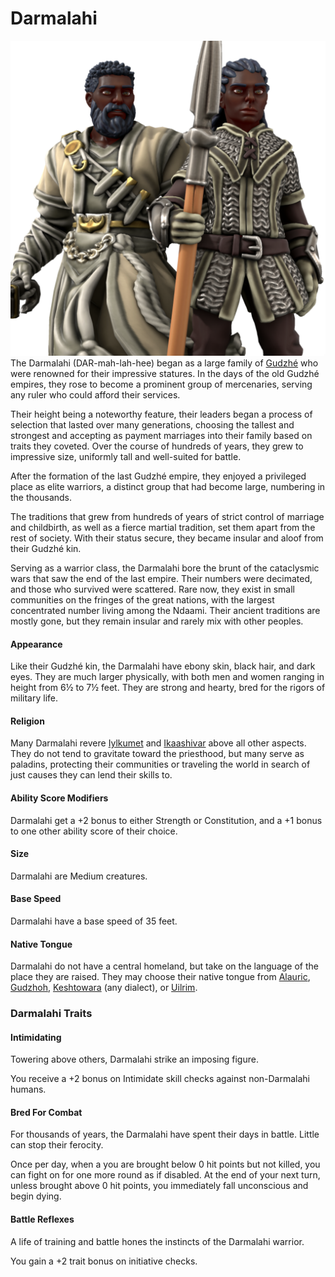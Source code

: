 # Darmalahi
![Darmalahi](../images/darmalahi.png)
The Darmalahi (DAR-mah-lah-hee) began as a large family of [Gudzhé](/02_the_people/07_gudzhe.md) who were renowned for their impressive statures. In the days of the old Gudzhé empires, they rose to become a prominent group of mercenaries, serving any ruler who could afford their services.

Their height being a noteworthy feature, their leaders began a process of selection that lasted over many generations, choosing the tallest and strongest and accepting as payment marriages into their family based on traits they coveted. Over the course of hundreds of years, they grew to impressive size, uniformly tall and well-suited for battle.

After the formation of the last Gudzhé empire, they enjoyed a privileged place as elite warriors, a distinct group that had become large, numbering in the thousands.

The traditions that grew from hundreds of years of strict control of marriage and childbirth, as well as a fierce martial tradition, set them apart from the rest of society. With their status secure, they became insular and aloof from their Gudzhé kin.

Serving as a warrior class, the Darmalahi bore the brunt of the cataclysmic wars that saw the end of the last empire. Their numbers were decimated, and those who survived were scattered. Rare now, they exist in small communities on the fringes of the great nations, with the largest concentrated number living among the Ndaami. Their ancient traditions are mostly gone, but they remain insular and rarely mix with other peoples.

#### Appearance
Like their Gudzhé kin, the Darmalahi have ebony skin, black hair, and dark eyes. They are much larger physically, with both men and women ranging in height from 6½  to 7½ feet. They are strong and hearty, bred for the rigors of military life.

#### Religion
Many Darmalahi revere [Iylkumet](/03_cosmology/08_iylkumet_the_immortal_warrior.md) and [Ikaashivar](/03_cosmology/03_ikaashivar_the_penitent_simurgh.md) above all other aspects. They do not tend to gravitate toward the priesthood, but many serve as paladins, protecting their communities or traveling the world in search of just causes they can lend their skills to.

#### Ability Score Modifiers
Darmalahi get a +2 bonus to either Strength or Constitution, and a +1 bonus to one other ability score of their choice.

#### Size
Darmalahi are Medium creatures.

#### Base Speed
Darmalahi have a base speed of 35 feet.

#### Native Tongue
Darmalahi do not have a central homeland, but take on the language of the place they are raised. They may choose their native tongue from [Alauric](/languages_of_mishaqqa.md#alauric), [Gudzhoh](/languages_of_mishaqqa.md#gudzhoh), [Keshtowara](/languages_of_mishaqqa.md#keshtowara) (any dialect), or [Uilrim](/languages_of_mishaqqa.md#uilrim).

### Darmalahi Traits

#### Intimidating
Towering above others, Darmalahi strike an imposing figure.

You receive a +2 bonus on Intimidate skill checks against non-Darmalahi humans.

#### Bred For Combat
For thousands of years, the Darmalahi have spent their days in battle. Little can stop their ferocity.

Once per day, when a you are brought below 0 hit points but not killed, you can fight on for one more round as if disabled. At the end of your next turn, unless brought above 0 hit points, you immediately fall unconscious and begin dying.

#### Battle Reflexes
A life of training and battle hones the instincts of the Darmalahi warrior.

You gain a +2 trait bonus on initiative checks.